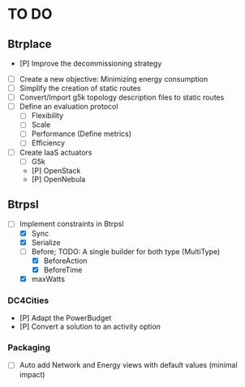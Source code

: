 # TO DO

## Btrplace
- [P] Improve the decommissioning strategy
- [ ] Create a new objective: Minimizing energy consumption
- [ ] Simplify the creation of static routes
- [ ] Convert/Import g5k topology description files to static routes
- [ ] Define an evaluation protocol
  - [ ] Flexibility
  - [ ] Scale
  - [ ] Performance (Define metrics)
  - [ ] Efficiency
- [ ] Create IaaS actuators
  - [ ] G5k
  - [P] OpenStack
  - [P] OpenNebula

## Btrpsl
- [ ] Implement constraints in Btrpsl
  - [X] Sync
  - [X] Serialize
  - [ ] Before; TODO: A single builder for both type (MultiType) 
    - [X] BeforeAction
    - [X] BeforeTime
  - [X] maxWatts

### DC4Cities
- [P] Adapt the PowerBudget
- [P] Convert a solution to an activity option

### Packaging
- [ ] Auto add Network and Energy views with default values (minimal impact)
